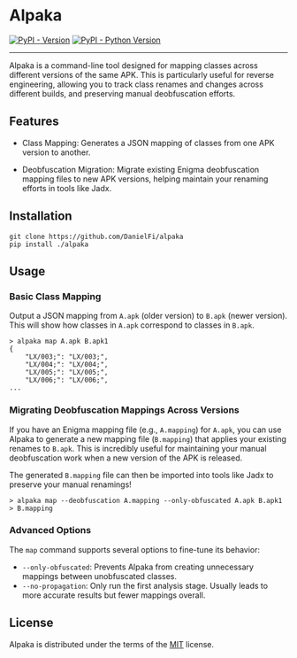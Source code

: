 # Alpaka

[![PyPI - Version](https://img.shields.io/pypi/v/alpaka-re.svg)](https://pypi.org/project/alpaka-re)
[![PyPI - Python Version](https://img.shields.io/pypi/pyversions/alpaka-re.svg)](https://pypi.org/project/alpaka-re)

-----

Alpaka is a command-line tool designed for mapping classes across different
versions of the same APK. This is particularly useful for reverse engineering,
allowing you to track class renames and changes across different builds, and
preserving manual deobfuscation efforts.

## Features

* Class Mapping: Generates a JSON mapping of classes from one APK version to another.

* Deobfuscation Migration: Migrate existing Enigma deobfuscation
  mapping files to new APK versions, helping maintain your renaming efforts
  in tools like Jadx.

## Installation

```console
git clone https://github.com/DanielFi/alpaka
pip install ./alpaka
```

## Usage

### Basic Class Mapping

Output a JSON mapping from `A.apk` (older version) to `B.apk` (newer version).
This will show how classes in `A.apk` correspond to classes in `B.apk`.

```console
> alpaka map A.apk B.apk1
{
    "LX/003;": "LX/003;",
    "LX/004;": "LX/004;",
    "LX/005;": "LX/005;",
    "LX/006;": "LX/006;",
...
```

### Migrating Deobfuscation Mappings Across Versions

If you have an Enigma mapping file (e.g., `A.mapping`) for `A.apk`, you can use
Alpaka to generate a new mapping file (`B.mapping`) that applies your existing
renames to `B.apk`. This is incredibly useful for maintaining your manual
deobfuscation work when a new version of the APK is released.

The generated `B.mapping` file can then be imported into tools like Jadx to preserve your manual renamings!

```console
> alpaka map --deobfuscation A.mapping --only-obfuscated A.apk B.apk1 > B.mapping
```

### Advanced Options

The `map` command supports several options to fine-tune its behavior:

* `--only-obfuscated`: Prevents Alpaka from creating unnecessary mappings
  between unobfuscated classes.
* `--no-propagation`: Only run the first analysis stage. Usually leads to more
  accurate results but fewer mappings overall.

## License

Alpaka is distributed under the terms of the [MIT](https://spdx.org/licenses/MIT.html) license.
